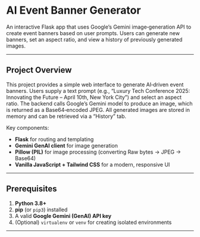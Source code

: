 # AI Event Banner Generator

An interactive Flask app that uses Google’s Gem​ini image‐generation API to create event banners based on user prompts. Users can generate new banners, set an aspect ratio, and view a history of previously generated images.

---

## Project Overview

This project provides a simple web interface to generate AI‐driven event banners. Users supply a text prompt (e.g., “Luxury Tech Conference 2025: Innovating the Future – April 10th, New York City”) and select an aspect ratio. The backend calls Google’s Gemini model to produce an image, which is returned as a Base64‐encoded JPEG. All generated images are stored in memory and can be retrieved via a “History” tab.

Key components:
- **Flask** for routing and templating  
- **Gemini GenAI client** for image generation  
- **Pillow (PIL)** for image processing (converting Raw bytes → JPEG → Base64)  
- **Vanilla JavaScript + Tailwind CSS** for a modern, responsive UI  

---

## Prerequisites

1. **Python 3.8+**  
2. **pip** (or `pip3`) installed  
3. A valid **Google Gemini (GenAI) API key**  
4. (Optional) `virtualenv` or `venv` for creating isolated environments  

---


